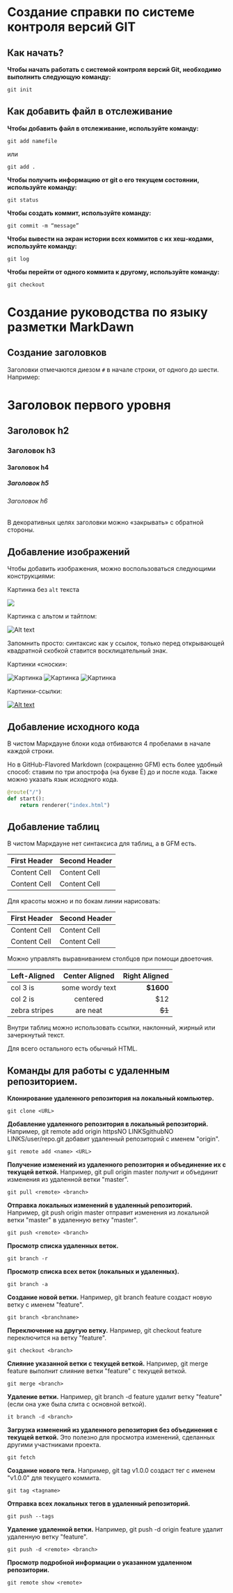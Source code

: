 # Создание справки по системе контроля версий GIT


## Как начать?
**Чтобы начать работать с системой контроля версий Git, необходимо выполнить следующую команду:**

```cs
git init
```

## Как добавить файл в отслеживание

**Чтобы добавить файл в отслеживание, используйте команду:**

```
git add namefile
```

или

```
git add .
```
**Чтобы получить информацию от git о его текущем состоянии, используйте команду:**

```
git status
```

**Чтобы создать коммит, используйте команду:**

```
git commit -m “message”
```

**Чтобы вывести на экран истории всех коммитов с их хеш-кодами, используйте команду:**

```
git log
```


**Чтобы перейти от одного коммита к другому, используйте команду:**

```
git checkout
```


# Создание руководства по языку разметки MarkDawn


## Создание заголовков

Заголовки отмечаются диезом `#` в начале строки, от одного до шести. Например:

# Заголовок первого уровня #
## Заголовок h2
### Заголовок h3
#### Заголовок h4
##### Заголовок h5
###### Заголовок h6

В декоративных целях заголовки можно «закрывать» с обратной стороны.



## Добавление изображений

Чтобы добавить изображения, можно воспользоваться следующими конструкциями:

Картинка без `alt` текста

![](https://static.wikia.nocookie.net/pogod/images/3/3a/%D0%9F%D1%80%D0%B8%D1%80%D0%BE%D0%B4%D0%B0.jpg/revision/latest/scale-to-width-down/1200?cb=20181224151953&path-prefix=ru)

Картинка с альтом и тайтлом:

![Alt text](https://static.wikia.nocookie.net/pogod/images/3/3a/%D0%9F%D1%80%D0%B8%D1%80%D0%BE%D0%B4%D0%B0.jpg/revision/latest/scale-to-width-down/1200?cb=20181224151953&path-prefix=ru "Можно задать title")

Запомнить просто: синтаксис как у ссылок, только перед открывающей квадратной скобкой ставится восклицательный знак.

Картинки «сноски»:

![Картинка](https://static.wikia.nocookie.net/pogod/images/3/3a/%D0%9F%D1%80%D0%B8%D1%80%D0%BE%D0%B4%D0%B0.jpg/revision/latest/scale-to-width-down/1200?cb=20181224151953&path-prefix=ru)
![Картинка][image2]
![Картинка][image3]

[image1]: //placehold.it/250x100
[image2]: //placehold.it/200x100
[image3]: //placehold.it/150x100

Картинки-ссылки:

[![Alt text](https://static.wikia.nocookie.net/pogod/images/3/3a/%D0%9F%D1%80%D0%B8%D1%80%D0%BE%D0%B4%D0%B0.jpg/revision/latest/scale-to-width-down/1200?cb=20181224151953&path-prefix=ru)](https://www.youtube.com/watch?v=ccUr2giQI0M&ab_channel=DimitriDumas)





## Добавление исходного кода 

В чистом Маркдауне блоки кода отбиваются 4 пробелами в начале каждой строки.

Но в GitHub-Flavored Markdown (сокращенно GFM) есть более удобный способ: ставим по три апострофа (на букве Ё) до и после кода. Также можно указать язык исходного кода.

```python
@route("/")
def start():
    return renderer("index.html")
```







## Добавление таблиц


В чистом Маркдауне нет синтаксиса для таблиц, а в GFM есть.

First Header  | Second Header
------------- | -------------
Content Cell  | Content Cell
Content Cell  | Content Cell

Для красоты можно и по бокам линии нарисовать:

| First Header  | Second Header |
| ------------- | ------------- |
| Content Cell  | Content Cell  |
| Content Cell  | Content Cell  |

Можно управлять выравниванием столбцов при помощи двоеточия.

| Left-Aligned  | Center Aligned  | Right Aligned |
|:------------- |:---------------:| -------------:|
| col 3 is      | some wordy text |     **$1600** |
| col 2 is      | centered        |         $12   |
| zebra stripes | are neat        |        ~~$1~~ |

Внутри таблиц можно использовать ссылки, наклонный, жирный или зачеркнутый текст.

Для всего остального есть обычный HTML.


## Команды для работы с удаленным репозиторием.

**Клонирование удаленного репозитория на локальный компьютер.**
```
git clone <URL>
```

**Добавление удаленного репозитория в локальный репозиторий.** Например, 
git remote add origin httpsNO LINKSgithubNO LINKS/user/repo.git
добавит удаленный репозиторий с именем "origin".
```
git remote add <name> <URL>
```

**Получение изменений из удаленного репозитория и объединение их с текущей веткой.** Например,
git pull origin master
получит и объединит изменения из удаленной ветки "master".
```
git pull <remote> <branch>
```

**Отправка локальных изменений в удаленный репозиторий.** 
Например,
git push origin master
отправит изменения из локальной ветки "master" в удаленную ветку "master".
```
git push <remote> <branch>
```

**Просмотр списка удаленных веток.**
```
git branch -r
```

**Просмотр списка всех веток (локальных и удаленных).**
```
git branch -a
```

**Создание новой ветки.** Например,
git branch feature
создаст новую ветку с именем "feature".
```
git branch <branchname>
```

**Переключение на другую ветку.** Например,
git checkout feature
переключится на ветку "feature".
```
git checkout <branch>
```

**Слияние указанной ветки с текущей веткой.** Например,
git merge feature
выполнит слияние ветки "feature" с текущей веткой.
```
git merge <branch>
```

**Удаление ветки.** Например,
git branch -d feature
удалит ветку "feature" (если она уже была слита с основной веткой).
```
it branch -d <branch>
```

**Загрузка изменений из удаленного репозитория без объединения с текущей веткой.** Это полезно для просмотра изменений, сделанных другими участниками проекта.
```
git fetch
```

**Создание нового тега.** Например,
git tag v1.0.0
создаст тег с именем "v1.0.0" для текущего коммита.
```
git tag <tagname>
```

**Отправка всех локальных тегов в удаленный репозиторий.**
```
git push --tags
```

**Удаление удаленной ветки.** Например,
git push -d origin feature
удалит удаленную ветку "feature".
```
git push -d <remote> <branch>
```

**Просмотр подробной информации о указанном удаленном репозитории.**
```
git remote show <remote>
```